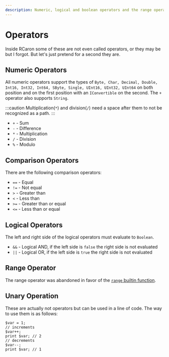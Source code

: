 ```yaml
---
description: Numeric, logical and boolean operators and the range operator
---
```


# Operators

Inside RCaron some of these are not even called operators, or they may be but I forgot. But let's just pretend for a second they are.

## Numeric Operators

All numeric operators support the types of `Byte, Char, Decimal, Double, Int16, Int32, Int64, SByte, Single, UInt16, UInt32, UInt64` on both position and on the first position with an `IConvertible` on the second. The `+` operator also supports `String`.

:::caution
Multiplication(`*`) and division(`/`) need a space after them to not be recognized as a path.
:::

- `+` - Sum
- `-` - Difference
- `*` - Multiplication
- `/` - Division
- `%` - Modulo

## Comparison Operators

There are the following comparison operators:

- `==` - Equal
- `!=` - Not equal
- `>` - Greater than
- `<` - Less than
- `>=` - Greater than or equal
- `<=` - Less than or equal

## Logical Operators

The left and right side of the logical operators must evaluate to `Boolean`.

- `&&` - Logical AND, if the left side is `false` the right side is not evaluated
- `||` - Logical OR, if the left side is `true` the right side is not evaluated

## Range Operator

The range operator was abandoned in favor of the [`range` builtin function](./Built-In%20Functions.md#range).

## Unary Operation

These are actually not operators but can be used in a line of code. The way to use them is as follows:

```rcaron
$var = 1;
// increments
$var++;
print $var; // 2
// decrements
$var--;
print $var; // 1
```
